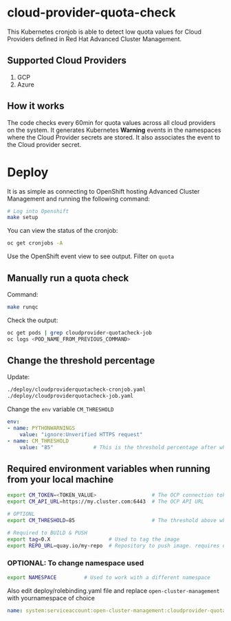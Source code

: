 # cloud-provider-quota-check
This Kubernetes cronjob is able to detect low quota values for Cloud Providers defined in Red Hat Advanced Cluster Management.
## Supported Cloud Providers
1. GCP
2. Azure

## How it works
The code checks every 60min for quota values across all cloud providers on the system. It generates Kubernetes **Warning** events in the namespaces where the Cloud Provider secrets are stored. It also associates the event to the Cloud provider secret.

# Deploy
It is as simple as connecting to OpenShift hosting Advanced Cluster Management and running the following command:
```bash
# Log into Openshift
make setup
```
You can view the status of the cronjob:
```bash
oc get cronjobs -A
```
Use the OpenShift event view to see output. Filter on `quota`


## Manually run a quota check
Command:
```bash
make runqc
```
Check the output:
```bash
oc get pods | grep cloudprovider-quotacheck-job
oc logs <POD_NAME_FROM_PREVIOUS_COMMAND>
```


## Change the threshold percentage
Update:
```bash
./deploy/cloudproviderquotacheck-cronjob.yaml
./deploy/cloudproviderquotacheck-job.yaml
```
Change the `env` variable `CM_THRESHOLD`
```yaml
env:
- name: PYTHONWARNINGS
    value: "ignore:Unverified HTTPS request"
- name: CM_THRESHOLD
    value: "85"             # This is the threshold percentage after which a kube warning event is fired
```

## Required environment variables when running from your local machine
```bash
export CM_TOKEN=<TOKEN_VALUE>                  # The OCP connection token
export CM_API_URL=https://my.cluster.com:6443  # The OCP API URL

# OPTIONL
export CM_THRESHOLD=85                         # The threshold above which a kube warning event is fired

# Required to BUILD & PUSH
export tag=0.X                   # Used to tag the image
export REPO_URL=quay.io/my-repo  # Repository to push image. requires docker already be authenticated
```

### OPTIONAL: To change namespace used
```bash
export NAMESPACE         # Used to work with a different namespace
```
Also edit deploy/rolebinding.yaml file and replace `open-cluster-management` with yournamespace of choice
```yaml
name: system:serviceaccount:open-cluster-management:cloudprovider-quotacheck
```
